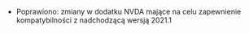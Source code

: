 - Poprawiono: zmiany w dodatku NVDA mające na celu zapewnienie kompatybilności z nadchodzącą wersją 2021.1
